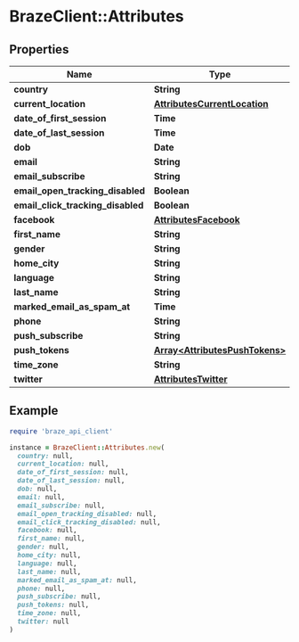 # BrazeClient::Attributes

## Properties

| Name | Type | Description | Notes |
| ---- | ---- | ----------- | ----- |
| **country** | **String** |  | [optional] |
| **current_location** | [**AttributesCurrentLocation**](AttributesCurrentLocation.md) |  | [optional] |
| **date_of_first_session** | **Time** |  | [optional] |
| **date_of_last_session** | **Time** |  | [optional] |
| **dob** | **Date** |  | [optional] |
| **email** | **String** |  | [optional] |
| **email_subscribe** | **String** |  | [optional] |
| **email_open_tracking_disabled** | **Boolean** |  | [optional] |
| **email_click_tracking_disabled** | **Boolean** |  | [optional] |
| **facebook** | [**AttributesFacebook**](AttributesFacebook.md) |  | [optional] |
| **first_name** | **String** |  | [optional] |
| **gender** | **String** |  | [optional] |
| **home_city** | **String** |  | [optional] |
| **language** | **String** |  | [optional] |
| **last_name** | **String** |  | [optional] |
| **marked_email_as_spam_at** | **Time** |  | [optional] |
| **phone** | **String** |  | [optional] |
| **push_subscribe** | **String** |  | [optional] |
| **push_tokens** | [**Array&lt;AttributesPushTokens&gt;**](AttributesPushTokens.md) |  | [optional] |
| **time_zone** | **String** |  | [optional] |
| **twitter** | [**AttributesTwitter**](AttributesTwitter.md) |  | [optional] |

## Example

```ruby
require 'braze_api_client'

instance = BrazeClient::Attributes.new(
  country: null,
  current_location: null,
  date_of_first_session: null,
  date_of_last_session: null,
  dob: null,
  email: null,
  email_subscribe: null,
  email_open_tracking_disabled: null,
  email_click_tracking_disabled: null,
  facebook: null,
  first_name: null,
  gender: null,
  home_city: null,
  language: null,
  last_name: null,
  marked_email_as_spam_at: null,
  phone: null,
  push_subscribe: null,
  push_tokens: null,
  time_zone: null,
  twitter: null
)
```

